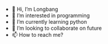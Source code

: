 - 👋 Hi, I’m Longbang
- 👀 I’m interested in programming
- 🌱 I’m currently learning python
- 💞️ I’m looking to collaborate on future
- 📫 How to reach me?

<!---
xxhh1234/xxhh1234 is a ✨ special ✨ repository because its `README.md` (this file) appears on your GitHub profile.
You can click the Preview link to take a look at your changes.
--->
